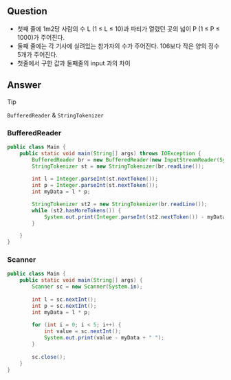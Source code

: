 ## Question
- 첫째 줄에 1m2당 사람의 수 L (1 ≤ L ≤ 10)과 파티가 열렸던 곳의 넓이 P (1 ≤ P ≤ 1000)가 주어진다.
- 둘째 줄에는 각 기사에 실려있는 참가자의 수가 주어진다. 106보다 작은 양의 정수 5개가 주어진다.
- 첫줄에서 구한 값과 둘째줄의 input 과의 차이


## Answer

> [!tip] 
> `BufferedReader` & `StringTokenizer`


### BufferedReader
```java
public class Main {
    public static void main(String[] args) throws IOException {
        BufferedReader br = new BufferedReader(new InputStreamReader(System.in));
        StringTokenizer st = new StringTokenizer(br.readLine());
        
        int l = Integer.parseInt(st.nextToken());
        int p = Integer.parseInt(st.nextToken());
        int myData = l * p;

        StringTokenizer st2 = new StringTokenizer(br.readLine());
        while (st2.hasMoreTokens()) {
            System.out.print(Integer.parseInt(st2.nextToken()) - myData + " ");
        }

    }
}

```

### Scanner
``` java
public class Main {
    public static void main(String[] args) {
        Scanner sc = new Scanner(System.in);
        
        int l = sc.nextInt();
        int p = sc.nextInt();
        int myData = l * p;
        
        for (int i = 0; i < 5; i++) {
            int value = sc.nextInt();
            System.out.print(value - myData + " ");
        }
        
        sc.close();
    }
}

```